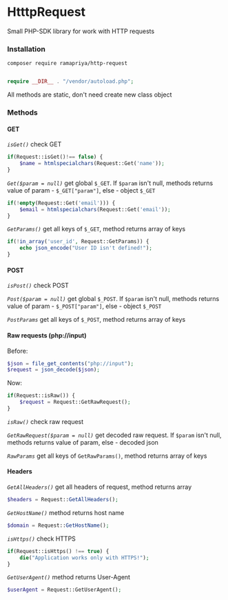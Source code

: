 # HtttpRequest

Small PHP-SDK library for work with HTTP requests

### Installation

`composer require ramapriya/http-request`

```php

require __DIR__ . "/vendor/autoload.php";

```

All methods are static, don't need create new class object

### Methods

#### GET

*`isGet()`* check GET

```php
if(Request::isGet()!== false) {
    $name = htmlspecialchars(Request::Get('name'));
}
```

*`Get($param = null)`* get global `$_GET`. If `$param` isn't null, methods returns value of param - `$_GET["param"]`, else - object `$_GET`

```php
if(!empty(Request::Get('email'))) {
    $email = htmlspecialchars(Request::Get('email'));
}
```

*`GetParams()`* get all keys of `$_GET`, method returns array of keys

```php
if(!in_array('user_id', Request::GetParams)) {
    echo json_encode("User ID isn't defined!");
}
```

#### POST

*`isPost()`* check POST

*`Post($param = null)`* get global `$_POST`. If `$param` isn't null, methods returns value of param - `$_POST["param"]`, else - object `$_POST`

*`PostParams`* get all keys of `$_POST`, method returns array of keys

#### Raw requests (php://input)

Before:

```php
$json = file_get_contents("php://input");
$request = json_decode($json);
```

Now:

```php
if(Request::isRaw()) {
    $request = Request::GetRawRequest();
}
```

*`isRaw()`* check raw request

*`GetRawRequest($param = null)`* get decoded raw request. If `$param` isn't null, methods returns value of param, else - decoded json

*`RawParams`* get all keys of `GetRawParams()`, method returns array of keys

#### Headers

*`GetAllHeaders()`* get all headers of request, method returns array

```php
$headers = Request::GetAllHeaders();
```

*`GetHostName()`* method returns host name

```php
$domain = Request::GetHostName();
```

*`isHttps()`* check HTTPS

```php
if(Request::isHttps() !== true) {
    die("Application works only with HTTPS!");
}
```

*`GetUserAgent()`* method returns User-Agent

```php
$userAgent = Request::GetUserAgent();
```
